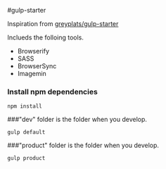 #gulp-starter

Inspiration from [greyplats/gulp-starter](https://github.com/greypants/gulp-starter)

Inclueds the folloing tools.

- Browserify
- SASS
- BrowserSync
- Imagemin

### Install npm dependencies

```
npm install
```

###"dev" folder is the folder when you develop.

```
gulp default
```

###"product" folder is the folder when you develop. 

```
gulp product 
```
